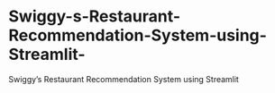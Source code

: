 # Swiggy-s-Restaurant-Recommendation-System-using-Streamlit-
Swiggy’s Restaurant Recommendation System using Streamlit 
